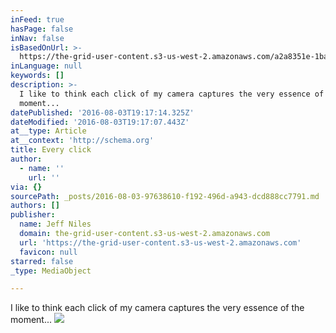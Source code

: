 ```yaml
---
inFeed: true
hasPage: false
inNav: false
isBasedOnUrl: >-
  https://the-grid-user-content.s3-us-west-2.amazonaws.com/a2a8351e-1bab-4c72-a8e2-3512ebd6c4e2.jpg
inLanguage: null
keywords: []
description: >-
  I like to think each click of my camera captures the very essence of the
  moment... 
datePublished: '2016-08-03T19:17:14.325Z'
dateModified: '2016-08-03T19:17:07.443Z'
at__type: Article
at__context: 'http://schema.org'
title: Every click
author:
  - name: ''
    url: ''
via: {}
sourcePath: _posts/2016-08-03-97638610-f192-496d-a943-dcd888cc7791.md
authors: []
publisher:
  name: Jeff Niles
  domain: the-grid-user-content.s3-us-west-2.amazonaws.com
  url: 'https://the-grid-user-content.s3-us-west-2.amazonaws.com'
  favicon: null
starred: false
_type: MediaObject

---
```

I like to think each click of my camera captures the very essence of the moment...
![](https://the-grid-user-content.s3-us-west-2.amazonaws.com/a2a8351e-1bab-4c72-a8e2-3512ebd6c4e2.jpg)